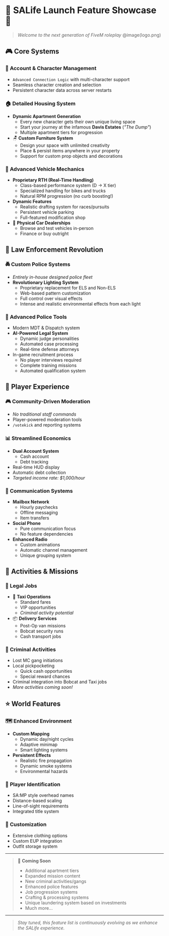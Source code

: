 # 🎉 **SALife Launch Feature Showcase** 🎉

> *Welcome to the next generation of FiveM roleplay*
@image(logo.png)

## 🎮 **Core Systems**

### 🔐 **Account & Character Management**

- `Advanced Connection Logic` with multi-character support
- Seamless character creation and selection
- Persistent character data across server restarts

### 🏠 **Detailed Housing System**

- **Dynamic Apartment Generation**
  - Every new character gets their own unique living space
  - Start your journey at the infamous **Davis Estates** (*"The Dump"*)
  - Multiple apartment tiers for progression
- 🪑 **Custom Furniture System**
  - Design your space with unlimited creativity
  - Place & persist items anywhere in your property
  - Support for custom prop objects and decorations

### 🚗 **Advanced Vehicle Mechanics**

- **Proprietary RTH (Real-Time Handling)**
  - Class-based performance system (D → X tier)
  - Specialized handling for bikes and trucks
  - Natural RPM progression (no curb boosting!)
- **Dynamic Features**
  - Realistic drafting system for races/pursuits
  - Persistent vehicle parking
  - Full-featured modification shop
- 🏪 **Physical Car Dealerships**
  - Browse and test vehicles in-person
  - Finance or buy outright

## 👮 **Law Enforcement Revolution**

### 🚔 **Custom Police Systems**

- *Entirely in-house designed police fleet*
- **Revolutionary Lighting System**
  - Proprietary replacement for ELS and Non-ELS
  - Web-based pattern customization
  - Full control over visual effects
  - Intense and realistic environmental effects from each light

### 📱 **Advanced Police Tools**

- Modern MDT & Dispatch system
- **AI-Powered Legal System**
  - Dynamic judge personalities
  - Automated case processing
  - Real-time defense attorneys
- In-game recruitment process
  - No player interviews required
  - Complete training missions
  - Automated qualification system

## 💫 **Player Experience**

### 🎮 **Community-Driven Moderation**

- *No traditional staff commands*
- Player-powered moderation tools
- `/votekick` and reporting systems

### 📊 **Streamlined Economics**

- **Dual Account System**
  - Cash account
  - Debt tracking
- Real-time HUD display
- Automatic debt collection
- *Targeted income rate: $1,000/hour*

### 📱 **Communication Systems**

- **Mailbox Network**
  - Hourly paychecks
  - Offline messaging
  - Item transfers
- **Social Phone**
  - Pure communication focus
  - No feature dependencies
- **Enhanced Radio**
  - Custom animations
  - Automatic channel management
  - Unique grouping system

## 🎯 **Activities & Missions**

### 💼 **Legal Jobs**

- 🚕 **Taxi Operations**
  - Standard fares
  - VIP opportunities
  - *Criminal activity potential*
- 📦 **Delivery Services**
  - Post-Op van missions
  - Bobcat security runs
  - Cash transport jobs

### 🦹 **Criminal Activities**

- Lost MC gang initiations
- Local pickpocketing
  - Quick cash opportunities
  - Special reward chances
- Criminal integration into Bobcat and Taxi jobs
- *More activities coming soon!*

## ⭐ **World Features**

### 🗺️ **Enhanced Environment**

- **Custom Mapping**
  - Dynamic day/night cycles
  - Adaptive minimap
  - Smart lighting systems
- **Persistent Effects**
  - Realistic fire propagation
  - Dynamic smoke systems
  - Environmental hazards

### 👤 **Player Identification**

- SA:MP style overhead names
- Distance-based scaling
- Line-of-sight requirements
- Integrated title system

### 👕 **Customization**

- Extensive clothing options
- Custom EUP integration
- Outfit storage system

---

> 📢 **Coming Soon**
>
> - Additional apartment tiers
> - Expanded mission content
> - New criminal activities/gangs
> - Enhanced police features
> - Job progression systems
> - Crafting & processing systems
> - Unique laundering system based on investments
> - Much more...

---

> *Stay tuned, this feature list is continuously evolving as we enhance the SALife experience.*
